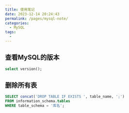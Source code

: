 ```yaml
---
title: 使用笔记
date: 2023-12-14 20:24:43
permalink: /pages/mysql-note/
categories:
  - MySQL
tags:
  - 
---
```


## 查看MySQL的版本

```sql
select version();
```

## 删除所有表

```sql
SELECT concat('DROP TABLE IF EXISTS ', table_name, ';')
FROM information_schema.tables
WHERE table_schema = '库名';
```